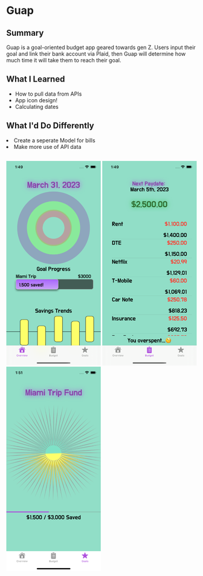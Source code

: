 # Guap

<h2>Summary</h2>

Guap is a goal-oriented budget app geared towards gen Z. Users input their goal and link their bank account via Plaid, then Guap will determine how much time
it will take them to reach their goal.

<h2>What I Learned</h2>
<ul>
<li>How to pull data from APIs</li>
<li>App icon design!</li>
<li>Calculating dates</li>
</ul>

<h2>What I'd Do Differently</h2>
<li>Create a seperate Model for bills</li>
<li>Make more use of API data</li>

<h2></h2>
<div>
<img src="https://github.com/clamquarter/Guap/blob/main/Guap/Assets.xcassets/OverviewScreen.png" width="250">
<img src="https://github.com/clamquarter/Guap/blob/main/Guap/Assets.xcassets/BudgetScreen.png" width="250">
<img src="https://github.com/clamquarter/Guap/blob/main/Guap/Assets.xcassets/GoalScreen.png" width="250">
</div>
